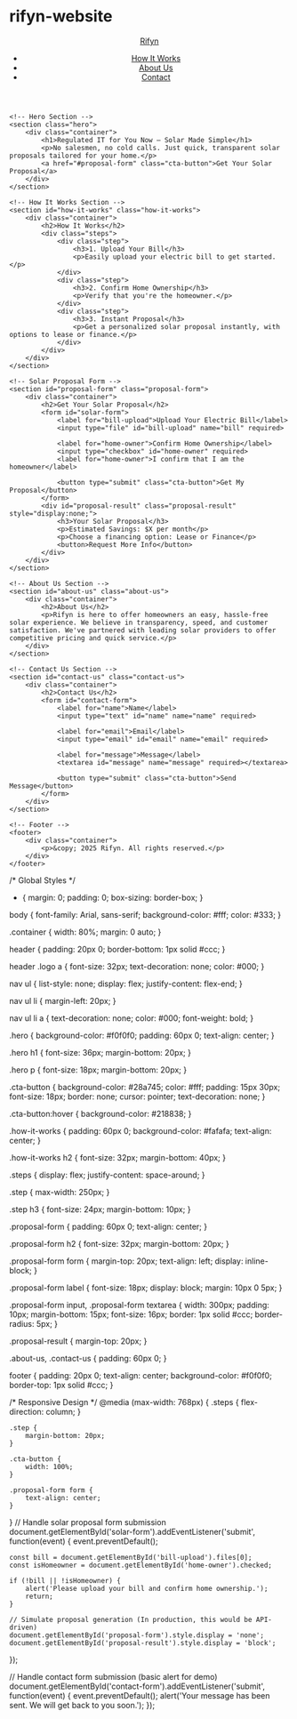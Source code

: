 # rifyn-website
<!DOCTYPE html>
<html lang="en">
<head>
    <meta charset="UTF-8">
    <meta name="viewport" content="width=device-width, initial-scale=1.0">
    <meta name="description" content="Rifyn - Solar made simple with no sales calls. Get your solar proposal in minutes.">
    <title>Rifyn - Solar Made Simple</title>
    <link rel="stylesheet" href="styles.css">
    <script src="script.js" defer></script>
</head>
<body>
    <!-- Header / Navbar -->
    <header>
        <div class="container">
            <div class="logo">
                <a href="/">Rifyn</a>
            </div>
            <nav>
                <ul>
                    <li><a href="#how-it-works">How It Works</a></li>
                    <li><a href="#about-us">About Us</a></li>
                    <li><a href="#contact-us">Contact</a></li>
                </ul>
            </nav>
        </div>
    </header>

    <!-- Hero Section -->
    <section class="hero">
        <div class="container">
            <h1>Regulated IT for You Now — Solar Made Simple</h1>
            <p>No salesmen, no cold calls. Just quick, transparent solar proposals tailored for your home.</p>
            <a href="#proposal-form" class="cta-button">Get Your Solar Proposal</a>
        </div>
    </section>

    <!-- How It Works Section -->
    <section id="how-it-works" class="how-it-works">
        <div class="container">
            <h2>How It Works</h2>
            <div class="steps">
                <div class="step">
                    <h3>1. Upload Your Bill</h3>
                    <p>Easily upload your electric bill to get started.</p>
                </div>
                <div class="step">
                    <h3>2. Confirm Home Ownership</h3>
                    <p>Verify that you're the homeowner.</p>
                </div>
                <div class="step">
                    <h3>3. Instant Proposal</h3>
                    <p>Get a personalized solar proposal instantly, with options to lease or finance.</p>
                </div>
            </div>
        </div>
    </section>

    <!-- Solar Proposal Form -->
    <section id="proposal-form" class="proposal-form">
        <div class="container">
            <h2>Get Your Solar Proposal</h2>
            <form id="solar-form">
                <label for="bill-upload">Upload Your Electric Bill</label>
                <input type="file" id="bill-upload" name="bill" required>

                <label for="home-owner">Confirm Home Ownership</label>
                <input type="checkbox" id="home-owner" required>
                <label for="home-owner">I confirm that I am the homeowner</label>

                <button type="submit" class="cta-button">Get My Proposal</button>
            </form>
            <div id="proposal-result" class="proposal-result" style="display:none;">
                <h3>Your Solar Proposal</h3>
                <p>Estimated Savings: $X per month</p>
                <p>Choose a financing option: Lease or Finance</p>
                <button>Request More Info</button>
            </div>
        </div>
    </section>

    <!-- About Us Section -->
    <section id="about-us" class="about-us">
        <div class="container">
            <h2>About Us</h2>
            <p>Rifyn is here to offer homeowners an easy, hassle-free solar experience. We believe in transparency, speed, and customer satisfaction. We've partnered with leading solar providers to offer competitive pricing and quick service.</p>
        </div>
    </section>

    <!-- Contact Us Section -->
    <section id="contact-us" class="contact-us">
        <div class="container">
            <h2>Contact Us</h2>
            <form id="contact-form">
                <label for="name">Name</label>
                <input type="text" id="name" name="name" required>

                <label for="email">Email</label>
                <input type="email" id="email" name="email" required>

                <label for="message">Message</label>
                <textarea id="message" name="message" required></textarea>

                <button type="submit" class="cta-button">Send Message</button>
            </form>
        </div>
    </section>

    <!-- Footer -->
    <footer>
        <div class="container">
            <p>&copy; 2025 Rifyn. All rights reserved.</p>
        </div>
    </footer>
</body>
</html>

/* Global Styles */
* {
    margin: 0;
    padding: 0;
    box-sizing: border-box;
}

body {
    font-family: Arial, sans-serif;
    background-color: #fff;
    color: #333;
}

.container {
    width: 80%;
    margin: 0 auto;
}

header {
    padding: 20px 0;
    border-bottom: 1px solid #ccc;
}

header .logo a {
    font-size: 32px;
    text-decoration: none;
    color: #000;
}

nav ul {
    list-style: none;
    display: flex;
    justify-content: flex-end;
}

nav ul li {
    margin-left: 20px;
}

nav ul li a {
    text-decoration: none;
    color: #000;
    font-weight: bold;
}

.hero {
    background-color: #f0f0f0;
    padding: 60px 0;
    text-align: center;
}

.hero h1 {
    font-size: 36px;
    margin-bottom: 20px;
}

.hero p {
    font-size: 18px;
    margin-bottom: 20px;
}

.cta-button {
    background-color: #28a745;
    color: #fff;
    padding: 15px 30px;
    font-size: 18px;
    border: none;
    cursor: pointer;
    text-decoration: none;
}

.cta-button:hover {
    background-color: #218838;
}

.how-it-works {
    padding: 60px 0;
    background-color: #fafafa;
    text-align: center;
}

.how-it-works h2 {
    font-size: 32px;
    margin-bottom: 40px;
}

.steps {
    display: flex;
    justify-content: space-around;
}

.step {
    max-width: 250px;
}

.step h3 {
    font-size: 24px;
    margin-bottom: 10px;
}

.proposal-form {
    padding: 60px 0;
    text-align: center;
}

.proposal-form h2 {
    font-size: 32px;
    margin-bottom: 20px;
}

.proposal-form form {
    margin-top: 20px;
    text-align: left;
    display: inline-block;
}

.proposal-form label {
    font-size: 18px;
    display: block;
    margin: 10px 0 5px;
}

.proposal-form input, .proposal-form textarea {
    width: 300px;
    padding: 10px;
    margin-bottom: 15px;
    font-size: 16px;
    border: 1px solid #ccc;
    border-radius: 5px;
}

.proposal-result {
    margin-top: 20px;
}

.about-us, .contact-us {
    padding: 60px 0;
}

footer {
    padding: 20px 0;
    text-align: center;
    background-color: #f0f0f0;
    border-top: 1px solid #ccc;
}

/* Responsive Design */
@media (max-width: 768px) {
    .steps {
        flex-direction: column;
    }

    .step {
        margin-bottom: 20px;
    }

    .cta-button {
        width: 100%;
    }

    .proposal-form form {
        text-align: center;
    }
}
// Handle solar proposal form submission
document.getElementById('solar-form').addEventListener('submit', function(event) {
    event.preventDefault();

    const bill = document.getElementById('bill-upload').files[0];
    const isHomeowner = document.getElementById('home-owner').checked;

    if (!bill || !isHomeowner) {
        alert('Please upload your bill and confirm home ownership.');
        return;
    }

    // Simulate proposal generation (In production, this would be API-driven)
    document.getElementById('proposal-form').style.display = 'none';
    document.getElementById('proposal-result').style.display = 'block';
});

// Handle contact form submission (basic alert for demo)
document.getElementById('contact-form').addEventListener('submit', function(event) {
    event.preventDefault();
    alert('Your message has been sent. We will get back to you soon.');
});
